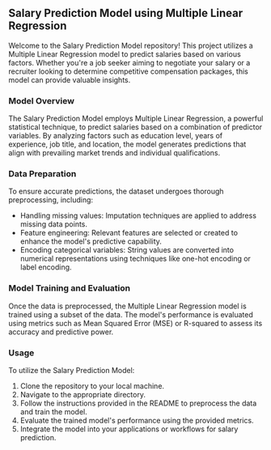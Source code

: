 ## Salary Prediction Model using Multiple Linear Regression

Welcome to the Salary Prediction Model repository! This project utilizes a Multiple Linear Regression model to predict salaries based on various factors. Whether you're a job seeker aiming to negotiate your salary or a recruiter looking to determine competitive compensation packages, this model can provide valuable insights.

### Model Overview

The Salary Prediction Model employs Multiple Linear Regression, a powerful statistical technique, to predict salaries based on a combination of predictor variables. By analyzing factors such as education level, years of experience, job title, and location, the model generates predictions that align with prevailing market trends and individual qualifications.

### Data Preparation

To ensure accurate predictions, the dataset undergoes thorough preprocessing, including:

- Handling missing values: Imputation techniques are applied to address missing data points.
- Feature engineering: Relevant features are selected or created to enhance the model's predictive capability.
- Encoding categorical variables: String values are converted into numerical representations using techniques like one-hot encoding or label encoding.

### Model Training and Evaluation

Once the data is preprocessed, the Multiple Linear Regression model is trained using a subset of the data. The model's performance is evaluated using metrics such as Mean Squared Error (MSE) or R-squared to assess its accuracy and predictive power.


### Usage

To utilize the Salary Prediction Model:

1. Clone the repository to your local machine.
2. Navigate to the appropriate directory.
3. Follow the instructions provided in the README to preprocess the data and train the model.
4. Evaluate the trained model's performance using the provided metrics.
5. Integrate the model into your applications or workflows for salary prediction.

